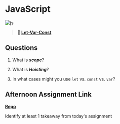 # JavaScript

![js](https://bcw.blob.core.windows.net/public/img/courses/js.gif)

> **📖 [Let-Var-Const](https://codeworksacademy.com/fs-student-guide/resources/wk2/01-Let-Var-Const)**

## Questions

1. What is ***scope***?

2. What is ***Hoisting***?

3. In what cases might you use `let` vs. `const` vs. `var`?

## Afternoon Assignment Link

**[Repo](https://github.com/LemonadeGT1/<ASSIGNMENT_REPO>)**

Identify at least 1 takeaway from today's assignment

